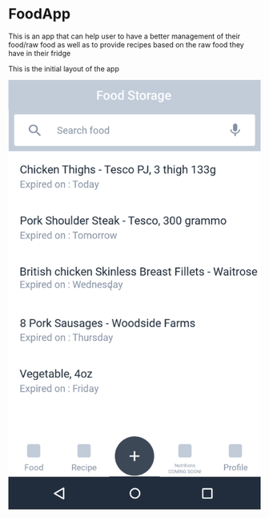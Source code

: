 # FoodApp

This is an app that can help user to have a better management of their food/raw food as well as to provide recipes based on the raw food they have in their fridge

This is the initial layout of the app

![FoodStoragePage](https://github.com/willlam98/FoodApp/blob/master/FoodAppPrototypeImages/FoodStorage.png)
